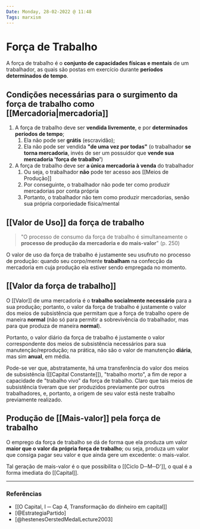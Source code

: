 ```yaml
---
Date: Monday, 28-02-2022 @ 11:48
Tags: marxism
---
```

# Força de Trabalho
A força de trabalho é o **conjunto de capacidades físicas e mentais** de um trabalhador, as quais são postas em exercício durante **períodos determinados de tempo**.

## Condições necessárias para o surgimento da força de trabalho como [[Mercadoria|mercadoria]]
1. A força de trabalho deve ser **vendida livremente**, e por **determinados períodos de tempo**;
	1. Ela não pode ser **grátis** (escravidão);
	2. Ela não pode ser vendida **"de uma vez por todas"** (o trabalhador **se torna mercadoria**, invés de ser um possuidor que **vende sua mercadoria 'força de trabalho'**)
2. A força de trabalho deve ser **a única mercadoria à venda** do trabalhador 
	1. Ou seja, o trabalhador **não** pode ter acesso aos [[Meios de Produção]]
	2. Por conseguinte, o trabalhador não pode ter como produzir mercadorias por conta própria
	3. Portanto, o trabalhador não tem como produzir mercadorias, senão sua própria corporiedade física/mental

## [[Valor de Uso]] da força de trabalho
> "O processo de consumo da força de trabalho é simultaneamente o **processo de produção da mercadoria e do mais-valor**" (p. 250)

O valor de uso da força de trabalho é justamente seu usufruto no processo de produção: quando seu corpo/mente **trabalham** na confecção da mercadoria em cuja produção ela estiver sendo empregada no momento. 

## [[Valor da força de trabalho]]
O [[Valor]] de uma mercadoria é o **trabalho socialmente necessário** para a sua produção; portanto, o valor da força de trabalho é justamente o valor dos meios de subsistência que permitam que a força de trabalho opere de maneira **normal** (não só para permitir a sobrevivência do trabalhador, mas para que produza de maneira **normal**). 

Portanto, o valor diário da força de trabalho é justamente o valor correspondente dos meios de subsistência necessários para sua manutenção/reprodução; na prática, não são o valor de manutenção **diária**, mas sim **anual**, em média. 

Pode-se ver que, abstratamente, há uma transferência do valor dos meios de subsistência ([[Capital Constante]]), "trabalho morto", a fim de repor a capacidade de "trabalho vivo" da força de trabalho. Claro que tais meios de subsistência tiveram que ser produzidos previamente por outros trabalhadores, e, portanto, a origem de seu valor está neste trabalho previamente realizado.

## Produção de [[Mais-valor]] pela força de trabalho
O emprego da força de trabalho se dá de forma que ela produza um valor **maior que o valor da própria força de trabalho**; ou seja, produza um valor que consiga pagar seu valor e que ainda gere um excedente: o mais-valor. 

Tal geração de mais-valor é o que possibilita o [[Ciclo D─M─D']], o qual é a forma imediata do [[Capital]].

---
### Referências
- [[O Capital, I ─ Cap 4, Transformação do dinheiro em capital]]
- [@EstrategiaPartido]
- [@hestenesOerstedMedalLecture2003]